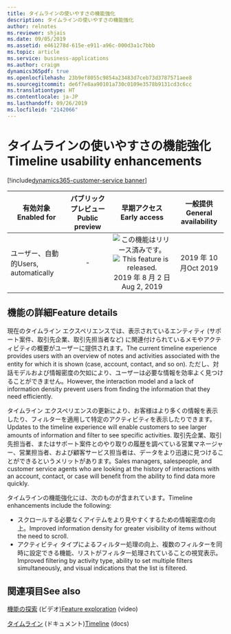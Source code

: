 ```yaml
---
title: タイムラインの使いやすさの機能強化
description: タイムラインの使いやすさの機能強化
author: relnotes
ms.reviewer: shjais
ms.date: 09/05/2019
ms.assetid: e461278d-615e-e911-a96c-000d3a1c7bbb
ms.topic: article
ms.service: business-applications
ms.author: craigm
dynamics365pdf: true
ms.openlocfilehash: 23b9ef8055c9854a23483d7ceb73d3787571aee8
ms.sourcegitcommit: de6f7e8aa90101a730c0109e3578b9131cd3c6cc
ms.translationtype: HT
ms.contentlocale: ja-JP
ms.lasthandoff: 09/26/2019
ms.locfileid: "2142066"
---
```

# <a name="timeline-usability-enhancements"></a><span data-ttu-id="a944f-103">タイムラインの使いやすさの機能強化</span><span class="sxs-lookup"><span data-stu-id="a944f-103">Timeline usability enhancements</span></span>
[!include[dynamics365-customer-service banner](../includes/dynamics365-customer-service.md)]

| <span data-ttu-id="a944f-104">有効対象</span><span class="sxs-lookup"><span data-stu-id="a944f-104">Enabled for</span></span>    |  <span data-ttu-id="a944f-105">パブリック プレビュー</span><span class="sxs-lookup"><span data-stu-id="a944f-105">Public preview</span></span> | <span data-ttu-id="a944f-106">早期アクセス</span><span class="sxs-lookup"><span data-stu-id="a944f-106">Early access</span></span> | <span data-ttu-id="a944f-107">一般提供</span><span class="sxs-lookup"><span data-stu-id="a944f-107">General availability</span></span> | 
| ---------- | :----------: |:----------: |:----------: |
|<span data-ttu-id="a944f-108">ユーザー、自動的</span><span class="sxs-lookup"><span data-stu-id="a944f-108">Users, automatically</span></span>|-|<span data-ttu-id="a944f-109">![この機能はリリース済みです。](/dynamics365-release-plan/media/green-checkmark.png "この機能はリリース済みです。")</span><span class="sxs-lookup"><span data-stu-id="a944f-109">![This feature is released.](/dynamics365-release-plan/media/green-checkmark.png "This feature is released.")</span></span> <span data-ttu-id="a944f-110">2019 年 8 月 2 日</span><span class="sxs-lookup"><span data-stu-id="a944f-110">Aug 2, 2019</span></span>| <span data-ttu-id="a944f-111">2019 年 10 月</span><span class="sxs-lookup"><span data-stu-id="a944f-111">Oct 2019</span></span>|






## <a name="feature-details"></a><span data-ttu-id="a944f-112">機能の詳細</span><span class="sxs-lookup"><span data-stu-id="a944f-112">Feature details</span></span>
<!--feature detail start -->
<span data-ttu-id="a944f-113">現在のタイムライン エクスペリエンスでは、表示されているエンティティ (サポート案件、取引先企業、取引先担当者など) に関連付けられているメモやアクティビティの概要がユーザーに提供されます。</span><span class="sxs-lookup"><span data-stu-id="a944f-113">The current timeline experience provides users with an overview of notes and activities associated with the entity for which it is shown (case, account, contact, and so on).</span></span> <span data-ttu-id="a944f-114">ただし、対話モデルおよび情報密度の欠如により、ユーザーは必要な情報を効率よく見つけることができません。</span><span class="sxs-lookup"><span data-stu-id="a944f-114">However, the interaction model and a lack of information density prevent users from finding the information that they need efficiently.</span></span> 

<span data-ttu-id="a944f-115">タイムライン エクスペリエンスの更新により、お客様はより多くの情報を表示したり、フィルターを適用して特定のアクティビティを表示したりできます。</span><span class="sxs-lookup"><span data-stu-id="a944f-115">Updates to the timeline experience will enable customers to see larger amounts of information and filter to see specific activities.</span></span> <span data-ttu-id="a944f-116">取引先企業、取引先担当者、またはサポート案件とのやり取りの履歴を調べている営業マネージャー、営業担当者、および顧客サービス担当者は、データをより迅速に見つけることができるというメリットがあります。</span><span class="sxs-lookup"><span data-stu-id="a944f-116">Sales managers, salespeople, and customer service agents who are looking at the history of interactions with an account, contact, or case will benefit from the ability to find data more quickly.</span></span>

<span data-ttu-id="a944f-117">タイムラインの機能強化には、次のものが含まれています。</span><span class="sxs-lookup"><span data-stu-id="a944f-117">Timeline enhancements include the following:</span></span> 

- <span data-ttu-id="a944f-118">スクロールする必要なくアイテムをより見やすくするための情報密度の向上。</span><span class="sxs-lookup"><span data-stu-id="a944f-118">Improved information density for greater visibility of items without the need to scroll.</span></span>
- <span data-ttu-id="a944f-119">アクティビティ タイプによるフィルター処理の向上、複数のフィルターを同時に設定できる機能、リストがフィルター処理されていることの視覚表示。</span><span class="sxs-lookup"><span data-stu-id="a944f-119">Improved filtering by activity type, ability to set multiple filters simultaneously, and visual indications that the list is filtered.</span></span>
<!--feature detail end -->












## <a name="see-also"></a><span data-ttu-id="a944f-120">関連項目</span><span class="sxs-lookup"><span data-stu-id="a944f-120">See also</span></span>
<span data-ttu-id="a944f-121">[機能の探索](https://aka.ms/ROGCS19RW2ROV2) (ビデオ)</span><span class="sxs-lookup"><span data-stu-id="a944f-121">[Feature exploration](https://aka.ms/ROGCS19RW2ROV2) (video)</span></span>

<span data-ttu-id="a944f-122">[タイムライン](https://docs.microsoft.com/dynamics365/customer-engagement/customer-service/customer-service-hub-user-guide-basics) (ドキュメント)</span><span class="sxs-lookup"><span data-stu-id="a944f-122">[Timeline](https://docs.microsoft.com/dynamics365/customer-engagement/customer-service/customer-service-hub-user-guide-basics) (docs)</span></span>
